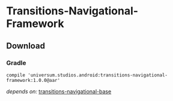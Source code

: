 Transitions-Navigational-Framework
===============

## Download ##

### Gradle ###

    compile 'universum.studios.android:transitions-navigational-framework:1.0.0@aar'

_depends on:_
[transitions-navigational-base](https://github.com/universum-studios/android_transitions/tree/master/library-navigational-base)